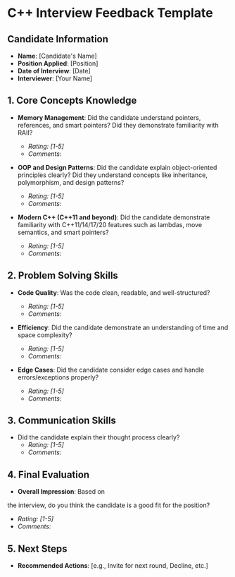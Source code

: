 # C++ Interview Feedback Template

## Candidate Information
- **Name**: [Candidate's Name]
- **Position Applied**: [Position]
- **Date of Interview**: [Date]
- **Interviewer**: [Your Name]

## 1. **Core Concepts Knowledge**
- **Memory Management**: Did the candidate understand pointers, references, and smart pointers? Did they demonstrate familiarity with RAII?
  - _Rating: [1-5]_
  - _Comments:_

- **OOP and Design Patterns**: Did the candidate explain object-oriented principles clearly? Did they understand concepts like inheritance, polymorphism, and design patterns?
  - _Rating: [1-5]_
  - _Comments:_

- **Modern C++ (C++11 and beyond)**: Did the candidate demonstrate familiarity with C++11/14/17/20 features such as lambdas, move semantics, and smart pointers?
  - _Rating: [1-5]_
  - _Comments:_

## 2. **Problem Solving Skills**
- **Code Quality**: Was the code clean, readable, and well-structured?
  - _Rating: [1-5]_
  - _Comments:_

- **Efficiency**: Did the candidate demonstrate an understanding of time and space complexity?
  - _Rating: [1-5]_
  - _Comments:_

- **Edge Cases**: Did the candidate consider edge cases and handle errors/exceptions properly?
  - _Rating: [1-5]_
  - _Comments:_

## 3. **Communication Skills**
- Did the candidate explain their thought process clearly?
  - _Rating: [1-5]_
  - _Comments:_

## 4. **Final Evaluation**
- **Overall Impression**: Based on

 the interview, do you think the candidate is a good fit for the position?
  - _Rating: [1-5]_
  - _Comments:_

## 5. **Next Steps**
- **Recommended Actions**: [e.g., Invite for next round, Decline, etc.]
```

